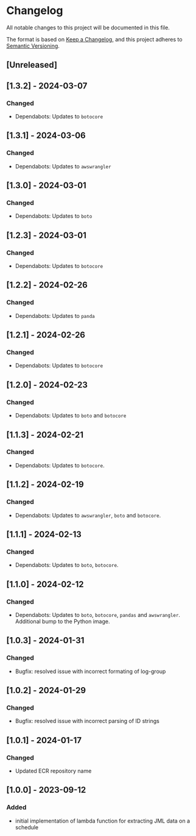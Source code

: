 <!-- markdownlint-disable MD003 -->

# Changelog

All notable changes to this project will be documented in this file.

The format is based on [Keep a Changelog](https://keepachangelog.com/en/1.0.0/),
and this project adheres to [Semantic Versioning](https://semver.org/spec/v2.0.0.html).

## [Unreleased]

## [1.3.2] - 2024-03-07

### Changed

- Dependabots: Updates to  `botocore`

## [1.3.1] - 2024-03-06

### Changed

- Dependabots: Updates to `awswrangler`

## [1.3.0] - 2024-03-01

### Changed

- Dependabots: Updates to `boto`

## [1.2.3] - 2024-03-01

### Changed

- Dependabots: Updates to `botocore`

## [1.2.2] - 2024-02-26

### Changed

- Dependabots: Updates to `panda`

## [1.2.1] - 2024-02-26

### Changed

- Dependabots: Updates to `botocore`

## [1.2.0] - 2024-02-23

### Changed

- Dependabots: Updates to `boto` and `botocore`

## [1.1.3] - 2024-02-21

### Changed

- Dependabots: Updates to `botocore`.

## [1.1.2] - 2024-02-19

### Changed

- Dependabots: Updates to `awswrangler`, `boto` and `botocore`.

## [1.1.1] - 2024-02-13

### Changed

- Dependabots: Updates to `boto`, `botocore`.

## [1.1.0] - 2024-02-12

### Changed

- Dependabots: Updates to `boto`, `botocore`, `pandas` and `awswrangler`.
Additional bump to the Python image.

## [1.0.3] - 2024-01-31

### Changed

- Bugfix: resolved issue with incorrect formating of log-group

## [1.0.2] - 2024-01-29

### Changed

- Bugfix: resolved issue with incorrect parsing of ID strings

## [1.0.1] - 2024-01-17

### Changed

- Updated ECR repository name

## [1.0.0] - 2023-09-12

### Added

- initial implementation of lambda function for extracting JML data on a schedule
